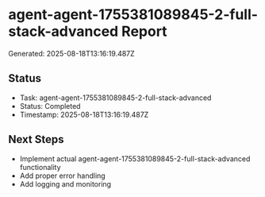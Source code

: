 # agent-agent-1755381089845-2-full-stack-advanced Report

Generated: 2025-08-18T13:16:19.487Z

## Status
- Task: agent-agent-1755381089845-2-full-stack-advanced
- Status: Completed
- Timestamp: 2025-08-18T13:16:19.487Z

## Next Steps
- Implement actual agent-agent-1755381089845-2-full-stack-advanced functionality
- Add proper error handling
- Add logging and monitoring
